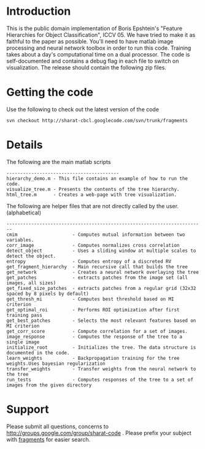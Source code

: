 # Introduction #

This is the public domain implementation of  Boris Epshtein's "Feature Hierarchies for Object Classification", ICCV 05. We have tried to make it as faithful to the paper as possible. You'll need to have matlab image processing and neural network toolbox in order to run this code. Training takes about a day's computational time on a dual processor. The code is self-documented and contains a debug flag in each file to switch on visualization. The release should contain the following zip files.

# Getting the code #
Use the following to check out the latest version of the code
```
svn checkout http://sharat-cbcl.googlecode.com/svn/trunk/fragments
```

# Details #
The following are the main matlab scripts
```
-----------------------------------------
hierarchy_demo.m - This file contains an example of how to run the code.
visualize_tree.m - Presents the contents of the tree hierarchy.
html_tree.m      - Creates a web-page with tree visualization.
```

The following are helper files that are not directly called by the user. (alphabetical)
```
------------------------------------------------------------------------
cmim                    - Computes mutual information between two variables.
corr_image              - Computes normalizes cross correlation
detect_object           - Uses a sliding window at multiple scales to detect the object.
entropy                 - Computes entropy of a discreted RV
get_fragment_hierarchy  - Main recursive call that builds the tree
get_network             - Creates a neural network overlaying the tree
get_patches             - extracts patches from the image set (all images, all sizes)
get_fixed_size_patches  - extracts patches from a regular grid (32x32 spaced by 8 pixels by default)
get_thresh_mi           - Computes best threshold based on MI criterion
get_optimal_roi         - Performs ROI optimization after first training pass
get_best_patches        - Selects the most relevant features based on MI criterion
get_corr_score          - Compute correlation for a set of images.
image_response          - Computes the response of the tree to a single image
initialize_root         - Initializes the tree. The data structure is documented in the code.
learn_weights           - Backpropagation training for the tree weights.Uses bayesian regularization
transfer_weights        - Transfer weights from the neural network to the tree
run_tests               - Computes responses of the tree to a set of images from the given directory
```


# Support #

Please submit all questions, concerns to http://groups.google.com/group/sharat-code . Please prefix your subject with [fragments](fragments.md) for easier search.